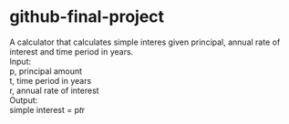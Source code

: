 # github-final-project

A calculator that calculates simple interes given principal, annual rate of interest and time period in years.  
Input:  
    p, principal amount  
    t, time period in years  
    r, annual rate of interest  
Output:  
    simple interest = p*t*r  

